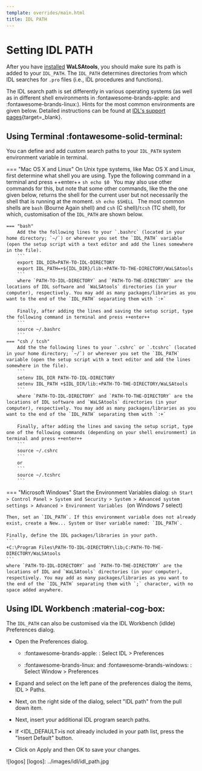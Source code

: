 ```yaml
---
template: overrides/main.html
title: IDL PATH
---
```


# Setting IDL PATH

After you have [installed][1] **WaLSAtools**, you should make sure its path is added to your `IDL_PATH`. The `IDL_PATH` determines directories from which IDL searches for `.pro` files (i.e., IDL procedures and functions). 

The IDL search path is set differently in various operating systems (as well as in different shell environments in :fontawesome-brands-apple: and :fontawesome-brands-linux:). Hints for the most common environments are given below. Detailed instructions can be found at [IDL's support pages][2]{target=_blank}. 

## Using Terminal  :fontawesome-solid-terminal:

You can define and add custom search paths to your `IDL_PATH` system environment variable in terminal.

=== "Mac OS X and Linux"
    On Unix type systems, like Mac OS X and Linux, first determine what shell you are using. Type the following command in a terminal and press ++enter++ 
	```sh
	echo $0
	```
	You may also use other commands for this, but note that some other commands, like the the one given below, returns the shell for the current user but not necessarily the shell that is running at the moment.
	```sh
	echo $SHELL
	```
	The most common shells are `bash` (Bourne Again shell) and `csh` (C shell)/`tcsh` (TC shell), for which, customisation of the `IDL_PATH` are shown below.
	
    === "bash"
	    Add the the following lines to your `.bashrc` (located in your home directory; `~/`) or wherever you set the `IDL_PATH` variable (open the setup script with a text editor and add the lines somewhere in the file).
        ```
		export IDL_DIR=PATH-TO-IDL-DIRECTORY
		export IDL_PATH=+${IDL_DIR}/lib:+PATH-TO-THE-DIRECTORY/WaLSAtools
        ```
		where `PATH-TO-IDL-DIRECTORY` and `PATH-TO-THE-DIRECTORY` are the locations of IDL software and `WaLSAtools` directories (in your computer), respectively. You may add as many packages/libraries as you want to the end of the `IDL_PATH` separating them with `:+`
		
		Finally, after adding the lines and saving the setup script, type the following command in terminal and press ++enter++
        ```
		source ~/.bashrc
        ```
    === "csh / tcsh"
	    Add the the following lines to your `.cshrc` or `.tcshrc` (located in your home directory; `~/`) or wherever you set the `IDL_PATH` variable (open the setup script with a text editor and add the lines somewhere in the file).
        ```
		setenv IDL_DIR PATH-TO-IDL-DIRECTORY
        setenv IDL_PATH +$IDL_DIR/lib:+PATH-TO-THE-DIRECTORY/WaLSAtools
        ```
		where `PATH-TO-IDL-DIRECTORY` and `PATH-TO-THE-DIRECTORY` are the locations of IDL software and `WaLSAtools` directories (in your computer), respectively. You may add as many packages/libraries as you want to the end of the `IDL_PATH` separating them with `:+`
		
		Finally, after adding the lines and saving the setup script, type one of the following commands (depending on your shell environment) in terminal and press ++enter++
        ```
		source ~/.cshrc
        ```
		or 
        ```
		source ~/.tcshrc
        ```

=== "Microsoft Windows"
	Start the Environment Variables dialog:
    ```sh
	Start > Control Panel > System and Security > System > Advanced system settings > Advanced > Environment Variables
	```
    (on Windows 7 select)
	
	Then, set an `IDL_PATH`. If this environment variable does not already exist, create a New... System or User variable named: `IDL_PATH`.

	Finally, define the IDL packages/libraries in your path. 
    ```
    +C:\Program Files\PATH-TO-IDL-DIRECTORY\lib;C:PATH-TO-THE-DIRECTORY/WaLSAtools
    ```
	where `PATH-TO-IDL-DIRECTORY` and `PATH-TO-THE-DIRECTORY` are the locations of IDL and `WaLSAtools` directories (in your computer), respectively. You may add as many packages/libraries as you want to the end of the `IDL_PATH` separating them with `;` character, with no space added anywhere.

## Using IDL Workbench :material-cog-box:

The `IDL_PATH` can also be customised via the IDL Workbench (idlde) Preferences dialog.

- Open the Preferences dialog. 

     * :fontawesome-brands-apple: : Select IDL > Preferences

     * :fontawesome-brands-linux: and :fontawesome-brands-windows: : Select Window > Preferences

- Expand and select on the left pane of the preferences dialog the items, IDL > Paths. 

- Next, on the right side of the dialog, select "IDL path" from the pull down item.

- Next, insert your additional IDL program search paths. 

- If <IDL_DEFAULT>is not already included in your path list, press the "Insert Default" button.  

- Click on Apply and then OK to save your changes.

![logos]
  [logos]: ../images/idl/idl_path.jpg


  [1]: installation.md
  [2]: https://www.l3harrisgeospatial.com/Support/Self-Help-Tools/Help-Articles/Help-Articles-Detail/ArtMID/10220/ArticleID/16156/Quick-tips-for-customizing-your-IDL-program-search-path
  